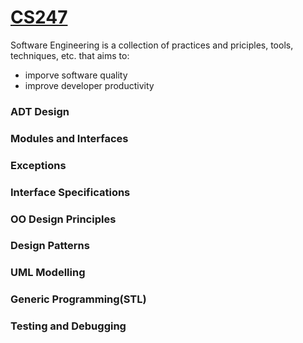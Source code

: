 # [CS247](https://www.student.cs.uwaterloo.ca/~cs247/current/general.shtml)
Software Engineering is a collection of practices and priciples, tools, techniques, etc. that aims to:
- imporve software quality
- improve developer productivity

### ADT Design

### Modules and Interfaces

### Exceptions

### Interface Specifications

### OO Design Principles

### Design Patterns

### UML Modelling

### Generic Programming(STL)

### Testing and Debugging
